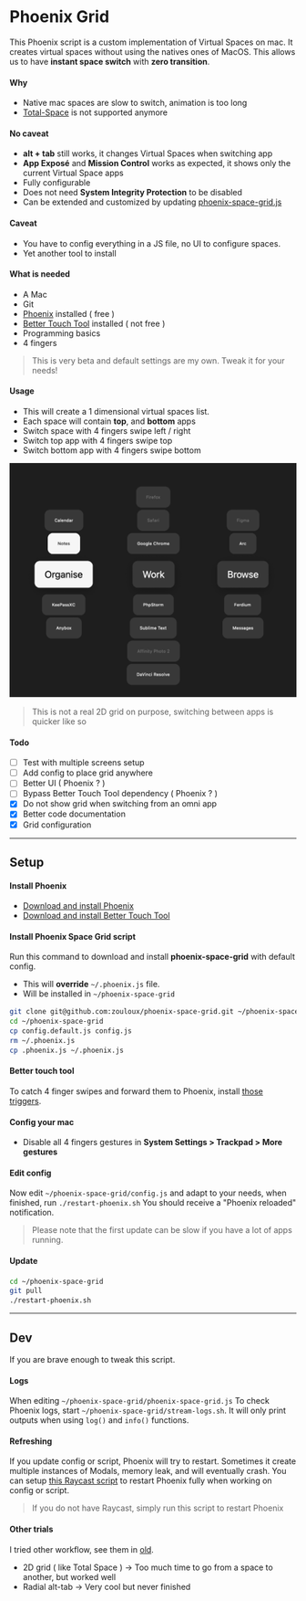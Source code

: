 # Phoenix Grid

This Phoenix script is a custom implementation of Virtual Spaces on mac.
It creates virtual spaces without using the natives ones of MacOS.
This allows us to have **instant space switch** with **zero transition**.

#### Why
- Native mac spaces are slow to switch, animation is too long
- [Total-Space](https://totalspaces.binaryage.com/) is not supported anymore

#### No caveat
- **alt + tab** still works, it changes Virtual Spaces when switching app
- **App Exposé** and **Mission Control** works as expected, it shows only the current Virtual Space apps
- Fully configurable
- Does not need **System Integrity Protection** to be disabled
- Can be extended and customized by updating [phoenix-space-grid.js](phoenix-space-grid.js)

#### Caveat
- You have to config everything in a JS file, no UI to configure spaces.
- Yet another tool to install

#### What is needed
- A Mac
- Git
- [Phoenix](https://github.com/kasper/phoenix/releases/) installed ( free )
- [Better Touch Tool](https://folivora.ai/) installed ( not free )
- Programming basics
- 4 fingers

> This is very beta and default settings are my own. Tweak it for your needs!

#### Usage
- This will create a 1 dimensional virtual spaces list.
- Each space will contain **top**, and **bottom** apps
- Switch space with 4 fingers swipe left / right
- Switch top app with 4 fingers swipe top
- Switch bottom app with 4 fingers swipe bottom

![screenshot-1.png](screenshot-1.png)

> This is not a real 2D grid on purpose, switching between apps is quicker like so

#### Todo
- [ ] Test with multiple screens setup
- [ ] Add config to place grid anywhere
- [ ] Better UI ( Phoenix ? )
- [ ] Bypass Better Touch Tool dependency ( Phoenix ? )
- [x] Do not show grid when switching from an omni app
- [x] Better code documentation
- [x] Grid configuration

---
## Setup

#### Install Phoenix
- [Download and install Phoenix](https://github.com/kasper/phoenix/releases/)
- [Download and install Better Touch Tool](https://folivora.ai/)

#### Install Phoenix Space Grid script
Run this command to download and install **phoenix-space-grid** with default config.
- This will **override** `~/.phoenix.js` file.
- Will be installed in `~/phoenix-space-grid`

```bash
git clone git@github.com:zouloux/phoenix-space-grid.git ~/phoenix-space-grid
cd ~/phoenix-space-grid
cp config.default.js config.js
rm ~/.phoenix.js
cp .phoenix.js ~/.phoenix.js
```

#### Better touch tool
To catch 4 finger swipes and forward them to Phoenix, install [those triggers](./exported_triggers.bttpreset).

#### Config your mac
- Disable all 4 fingers gestures in **System Settings > Trackpad > More gestures** 

#### Edit config
Now edit `~/phoenix-space-grid/config.js` and adapt to your needs, when finished, run `./restart-phoenix.sh`
You should receive a "Phoenix reloaded" notification.

> Please note that the first update can be slow if you have a lot of apps running.

#### Update

```bash
cd ~/phoenix-space-grid
git pull
./restart-phoenix.sh
```

---
## Dev

If you are brave enough to tweak this script.

#### Logs
When editing `~/phoenix-space-grid/phoenix-space-grid.js`
To check Phoenix logs, start `~/phoenix-space-grid/stream-logs.sh`.
It will only print outputs when using `log()` and `info()` functions.

#### Refreshing
If you update config or script, Phoenix will try to restart. Sometimes it create multiple instances of Modals, memory leak, and will eventually crash.
You can setup [this Raycast script](./restart-phoenix.sh) to restart Phoenix fully when working on config or script.

> If you do not have Raycast, simply run this script to restart Phoenix 

#### Other trials
I tried other workflow, see them in [old](./old).
- 2D grid ( like Total Space ) -> Too much time to go from a space to another, but worked well
- Radial alt-tab -> Very cool but never finished 
